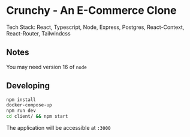 <!--
Step1. npm install
Step2. npm install inside of client
Step3. build server with npm run build:server
Step4. build client with npm run build:client

  -->

# Crunchy - An E-Commerce Clone

Tech Stack: React, Typescript, Node, Express, Postgres, React-Context, React-Router, Tailwindcss

## Notes

You may need version 16 of `node`

## Developing

```bash
npm install
docker-compose-up
npm run dev
cd client/ && npm start
```

The application will be accessible at `:3000`

<!--
## Testing

```bash
npm test
``` -->
